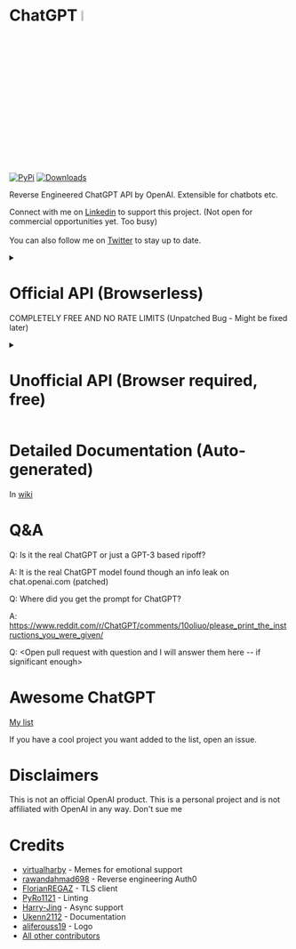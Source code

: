 # ChatGPT <img src="https://github.com/acheong08/ChatGPT/blob/main/logo.png?raw=true" width="7%"></img>

[![PyPi](https://img.shields.io/pypi/v/revChatGPT.svg)](https://pypi.python.org/pypi/revChatGPT)
[![Downloads](https://static.pepy.tech/badge/revchatgpt)](https://pypi.python.org/pypi/revChatGPT)

Reverse Engineered ChatGPT API by OpenAI. Extensible for chatbots etc.

Connect with me on [Linkedin](https://www.linkedin.com/in/acheong08/) to support this project. (Not open for commercial opportunities yet. Too busy)
<br><br>
You can also follow me on [Twitter](https://twitter.com/GodlyIgnorance) to stay up to date.

<details>
<summary>

# Official API (Browserless)
    
COMPLETELY FREE AND NO RATE LIMITS (Unpatched Bug - Might be fixed later)

</summary>

## Installation
`pip3 install revChatGPT`

## Setup

1. Create account on [OpenAI](https://platform.openai.com/)
2. Go to https://platform.openai.com/account/api-keys
3. Copy API key

## Usage

### Command line
`OfficialChatGPT --api_key API_KEY` (Assumes Python PyPi in PATH)

<details>
<summary>

### Developer
</summary>

<details>

<summary>

#### Example

</summary>

```python
from revChatGPT.Official import Chatbot

def main():
    def get_input(prompt):
        """
        Multi-line input function
        """
        # Display the prompt
        print(prompt, end="")

        # Initialize an empty list to store the input lines
        lines = []

        # Read lines of input until the user enters an empty line
        while True:
            line = input()
            if line == "":
                break
            lines.append(line)

        # Join the lines, separated by newlines, and store the result
        user_input = "\n".join(lines)

        # Return the input
        return user_input

    def chatbot_commands(cmd: str) -> bool:
        """
        Handle chatbot commands
        """
        if cmd == "!help":
            print(
                """
            !help - Display this message
            !rollback - Rollback chat history
            !reset - Reset chat history
            !exit - Quit chat
            """
            )
        elif cmd == "!exit":
            exit()
        elif cmd == "!rollback":
            chatbot.rollback(1)
        elif cmd == "!reset":
            chatbot.reset()
        else:
            return False
        return True

    import argparse

    # Get API key from command line
    parser = argparse.ArgumentParser()
    parser.add_argument(
        "--api_key",
        type=str,
        required=True,
        help="OpenAI API key",
    )
    args = parser.parse_args()
    # Initialize chatbot
    chatbot = Chatbot(api_key=args.api_key)
    # Start chat
    while True:
        PROMPT = get_input("\nUser:\n")
        if PROMPT.startswith("!"):
            if chatbot_commands(PROMPT):
                continue
        response = chatbot.ask(PROMPT)
        print("ChatGPT: " + response["choices"][0]["text"])


if __name__ == "__main__":
    main()
```

</details>

<a id="revChatGPT.Official"></a>

# revChatGPT.Official

A simple wrapper for the official ChatGPT API

<a id="revChatGPT.Official.Chatbot"></a>

> ## AsyncChatbot

```python
class AsyncChatbot()
```

It is the same as the standard Chatbot, but it is asynchronous. Only difference is in the ask function. Remember to await it.

## Chatbot Objects

```python
class Chatbot()
```

Official ChatGPT API

<a id="revChatGPT.Official.Chatbot.__init__"></a>

#### \_\_init\_\_

```python
def __init__(api_key: str) -> None
```

Initialize Chatbot with API key (from https://platform.openai.com/account/api-keys)

<a id="revChatGPT.Official.Chatbot.ask"></a>

#### ask

```python
def ask(user_request: str) -> dict
```

Send a request to ChatGPT and return the response
```json
{
    "id": "...",
    "object": "text_completion",
    "created": <time>,
    "model": "text-chat-davinci-002-20230126",
    "choices": [
        {
        "text": "<Response here>",
        "index": 0,
        "logprobs": null,
        "finish_details": { "type": "stop", "stop": "<|endoftext|>" }
        }
    ],
    "usage": { "prompt_tokens": x, "completion_tokens": y, "total_tokens": z }
}
```

<a id="revChatGPT.Official.Chatbot.rollback"></a>

#### rollback

```python
def rollback(num: int) -> None
```

Rollback chat history num times

<a id="revChatGPT.Official.Chatbot.reset"></a>

#### reset

```python
def reset() -> None
```

Reset chat history

</details>
</details>

<details>
<summary>

# Unofficial API (Browser required, free)

</summary>

## Installation
`pip3 install revChatGPT[unofficial]`

## Configuration

Refer to the setup [guide](https://github.com/acheong08/ChatGPT/wiki/Setup) for more information.

## Usage

### Command line

`python3 -m revChatGPT`

```
!help - Show this message
!reset - Forget the current conversation
!refresh - Refresh the session authentication
!config - Show the current configuration
!rollback x - Rollback the conversation (x being the number of messages to rollback)
!exit - Exit this program
```

### API
`python3 -m GPTserver`

HTTP POST request:

```json
{
  "session_token": "eyJhbGciOiJkaXIiL...",
  "prompt": "Your prompt here"
}
```

Optional:

```json
{
  "session_token": "eyJhbGciOiJkaXIiL...",
  "prompt": "Your prompt here",
  "conversation_id": "UUID...",
  "parent_id": "UUID..."
}
```

- Rate limiting is enabled by default to prevent simultaneous requests

### Developer

```python
from revChatGPT.ChatGPT import Chatbot

chatbot = Chatbot({
  "session_token": "<YOUR_TOKEN>"
}, conversation_id=None, parent_id=None) # You can start a custom conversation

response = chatbot.ask("Prompt", conversation_id=None, parent_id=None) # You can specify custom conversation and parent ids. Otherwise it uses the saved conversation (yes. conversations are automatically saved)

print(response)
# {
#   "message": message,
#   "conversation_id": self.conversation_id,
#   "parent_id": self.parent_id,
# }
```

</details>

# Detailed Documentation (Auto-generated)
In [wiki](https://github.com/acheong08/ChatGPT/wiki/revChatGPT)

# Q&A

Q: Is it the real ChatGPT or just a GPT-3 based ripoff?

A: It is the real ChatGPT model found though an info leak on chat.openai.com (patched)

Q: Where did you get the prompt for ChatGPT?

A: https://www.reddit.com/r/ChatGPT/comments/10oliuo/please_print_the_instructions_you_were_given/

Q: <Open pull request with question and I will answer them here -- if significant enough>

# Awesome ChatGPT

[My list](https://github.com/stars/acheong08/lists/awesome-chatgpt)

If you have a cool project you want added to the list, open an issue.

# Disclaimers

This is not an official OpenAI product. This is a personal project and is not affiliated with OpenAI in any way. Don't sue me

# Credits

- [virtualharby](https://twitter.com/virtualharby) - Memes for emotional support
- [rawandahmad698](https://github.com/rawandahmad698) - Reverse engineering Auth0
- [FlorianREGAZ](https://github.com/FlorianREGAZ) - TLS client
- [PyRo1121](https://github.com/PyRo1121) - Linting
- [Harry-Jing](https://github.com/Harry-Jing) - Async support
- [Ukenn2112](https://github.com/Ukenn2112) - Documentation
- [aliferouss19](https://github.com/aliferouss19) - Logo
- [All other contributors](https://github.com/acheong08/ChatGPT/graphs/contributors)
